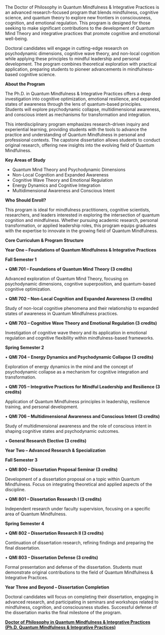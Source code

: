 The Doctor of Philosophy in Quantum Mindfulness & Integrative Practices is an advanced research-focused program that blends mindfulness, cognitive science, and quantum theory to explore new frontiers in consciousness, cognition, and emotional regulation. This program is designed for those seeking to make significant contributions to the development of Quantum Mind Theory and integrative practices that promote cognitive and emotional well-being.

Doctoral candidates will engage in cutting-edge research on psychodynamic dimensions, cognitive wave theory, and non-local cognition while applying these principles to mindful leadership and personal development. The program combines theoretical exploration with practical application, preparing students to pioneer advancements in mindfulness-based cognitive science.

**About the Program**

The Ph.D. in Quantum Mindfulness & Integrative Practices offers a deep investigation into cognitive optimization, emotional resilience, and expanded states of awareness through the lens of quantum-based principles. Students will explore psychodynamic collapse, multidimensional awareness, and conscious intent as mechanisms for transformation and integration.

This interdisciplinary program emphasizes research-driven inquiry and experiential learning, providing students with the tools to advance the practice and understanding of Quantum Mindfulness in personal and professional contexts. The capstone dissertation allows students to conduct original research, offering new insights into the evolving field of Quantum Mindfulness.

**Key Areas of Study**

- Quantum Mind Theory and Psychodynamic Dimensions
- Non-Local Cognition and Expanded Awareness
- Cognitive Wave Theory and Emotional Regulation
- Energy Dynamics and Cognitive Integration
- Multidimensional Awareness and Conscious Intent

**Who Should Enroll?**

This program is ideal for mindfulness practitioners, cognitive scientists, researchers, and leaders interested in exploring the intersection of quantum cognition and mindfulness. Whether pursuing academic research, personal transformation, or applied leadership roles, this program equips graduates with the expertise to innovate in the growing field of Quantum Mindfulness.

**Core Curriculum & Program Structure**

**Year One – Foundations of Quantum Mindfulness & Integrative Practices**

**Fall Semester 1**

•	**QMI 701 – Foundations of Quantum Mind Theory (3 credits)**

Advanced exploration of Quantum Mind Theory, focusing on psychodynamic dimensions, cognitive superposition, and quantum-based cognitive optimization.

•	**QMI 702 – Non-Local Cognition and Expanded Awareness (3 credits)**

Study of non-local cognitive phenomena and their relationship to expanded states of awareness in Quantum Mindfulness practices.

•	**QMI 703 – Cognitive Wave Theory and Emotional Regulation (3 credits)**

Investigation of cognitive wave theory and its application in emotional regulation and cognitive flexibility within mindfulness-based frameworks.

**Spring Semester 2**

•	**QMI 704 – Energy Dynamics and Psychodynamic Collapse (3 credits)**

Exploration of energy dynamics in the mind and the concept of psychodynamic collapse as a mechanism for cognitive integration and transformation.

•	**QMI 705 – Integrative Practices for Mindful Leadership and Resilience (3 credits)**

Application of Quantum Mindfulness principles in leadership, resilience training, and personal development.

•	**QMI 706 – Multidimensional Awareness and Conscious Intent (3 credits)**

Study of multidimensional awareness and the role of conscious intent in shaping cognitive states and psychodynamic outcomes.

•	**General Research Elective (3 credits)**

**Year Two – Advanced Research & Specialization**

**Fall Semester 3**

•	**QMI 800 – Dissertation Proposal Seminar (3 credits)**

Development of a dissertation proposal on a topic within Quantum Mindfulness. Focus on integrating theoretical and applied aspects of the discipline.

•	**QMI 801 – Dissertation Research I (3 credits)**

Independent research under faculty supervision, focusing on a specific area of Quantum Mindfulness.

**Spring Semester 4**

•	**QMI 802 – Dissertation Research II (3 credits)**

Continuation of dissertation research, refining findings and preparing the final dissertation.

•	**QMI 803 – Dissertation Defense (3 credits)**

Formal presentation and defense of the dissertation. Students must demonstrate original contributions to the field of Quantum Mindfulness & Integrative Practices.

**Year Three and Beyond – Dissertation Completion**

Doctoral candidates will focus on completing their dissertation, engaging in advanced research, and participating in seminars and workshops related to mindfulness, cognition, and consciousness studies. Successful defense of the dissertation marks the final milestone of the program.

[**Doctor of Philosophy in Quantum Mindfulness & Integrative Practices (Ph.D. Quantum Mindfulness & Integrative Practices)**](https://www.notion.so/Doctor-of-Philosophy-in-Quantum-Mindfulness-Integrative-Practices-Ph-D-Quantum-Mindfulness-Int-1952c2ffeee2808caf42c16be73ebc8e?pvs=21)